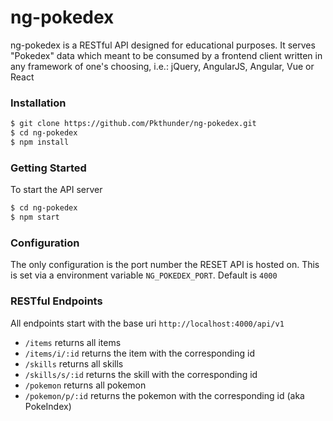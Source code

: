 # ng-pokedex

ng-pokedex is a RESTful API designed for educational purposes. 
It serves "Pokedex" data which meant to be consumed by a frontend client 
written in any framework of one's choosing, i.e.: jQuery, AngularJS, Angular,
Vue or React

### Installation
```bash
$ git clone https://github.com/Pkthunder/ng-pokedex.git
$ cd ng-pokedex
$ npm install
```
### Getting Started
To start the API server
```bash
$ cd ng-pokedex
$ npm start
```

### Configuration

The only configuration is the port number the RESET API is hosted on.
This is set via a environment variable `NG_POKEDEX_PORT`. Default is `4000`

### RESTful Endpoints

All endpoints start with the base uri `http://localhost:4000/api/v1`
*  `/items`             returns all items
*  `/items/i/:id`       returns the item with the corresponding id
*  `/skills`            returns all skills
*  `/skills/s/:id`      returns the skill with the corresponding id
*  `/pokemon`           returns all pokemon
*  `/pokemon/p/:id`     returns the pokemon with the corresponding id (aka PokeIndex)
